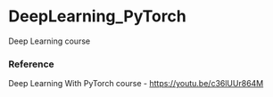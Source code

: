 # DeepLearning_PyTorch
Deep Learning course

### Reference
Deep Learning With PyTorch course - https://youtu.be/c36lUUr864M

